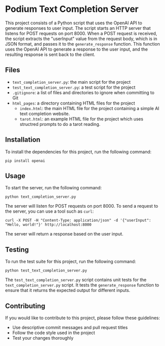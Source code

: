 # Podium Text Completion Server

This project consists of a Python script that uses the OpenAI API to generate responses to user input. The script starts an HTTP server that listens for POST requests on port 8000. When a POST request is received, the script extracts the "userInput" value from the request body, which is in JSON format, and passes it to the `generate_response` function. This function uses the OpenAI API to generate a response to the user input, and the resulting response is sent back to the client.

## Files

- `text_completion_server.py`: the main script for the project
- `test_text_completion_server.py`: a test script for the project
- `.gitignore`: a list of files and directories to ignore when committing to Git
- `html_pages`: a directory containing HTML files for the project
  - `index.html`: the main HTML file for the project containing a simple AI text completion website.
  - `tarot.html`: an example HTML file for the project which uses structred prompts to do a tarot reading.

## Installation

To install the dependencies for this project, run the following command:

`pip install openai`

## Usage

To start the server, run the following command:

`python text_completion_server.py`

The server will listen for POST requests on port 8000. To send a request to the server, you can use a tool such as `curl`:

`curl -X POST -H "Content-Type: application/json" -d '{"userInput": "Hello, world!"}' http://localhost:8000`

The server will return a response based on the user input.

## Testing

To run the test suite for this project, run the following command:

`python test_text_completion_server.py`

The `test_text_completion_server.py` script contains unit tests for the `text_completion_server.py` script. It tests the `generate_response` function to ensure that it returns the expected output for different inputs.

## Contributing

If you would like to contribute to this project, please follow these guidelines:

- Use descriptive commit messages and pull request titles
- Follow the code style used in the project
- Test your changes thoroughly

